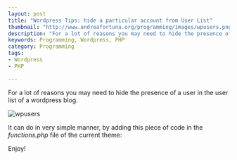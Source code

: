 ```yaml
---
layout: post
title: "Wordpress Tips: hide a particular account from User List"
thumbnail: "http://www.andreafortuna.org/programming/images/wpusers.png"
description: "For a lot of reasons you may need to hide the presence of a user in the user list of a wordpress blog"
keywords: Programming, Wordpress, PHP
category: Programming
tags: 
- Wordpress
- PHP

---
```


For a lot of reasons you may need to hide the presence of a user in the user list of a wordpress blog.

![wpusers](http://www.andreafortuna.org/programming/images/wpusers.png)

It can do in very simple manner, by adding this piece of code in the *functions.php* file of the current theme:

<script src="https://gist.github.com/andreafortuna/8c04d8408c3e03ef7433.js"></script>

Enjoy!

